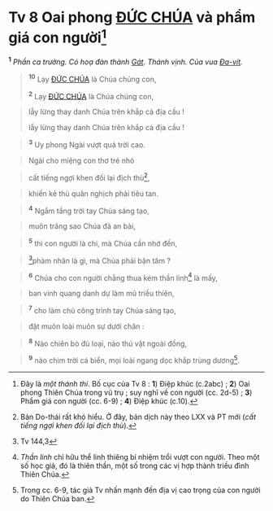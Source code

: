 # Tv 8 Oai phong [ĐỨC CHÚA]() và phẩm giá con người[^1]
<sup><b>1</b></sup> *Phần ca trưởng. Có hoạ đàn thành [Gát](). Thánh vịnh. Của vua [Đa-vít]().*


> <sup><b>10</b></sup> Lạy [ĐỨC CHÚA]() là Chúa chúng con,
> 
> <sup><b>2</b></sup> Lạy [ĐỨC CHÚA]() là Chúa chúng con,
>


> lẫy lừng thay danh Chúa trên khắp cả địa cầu !
> 
> lẫy lừng thay danh Chúa trên khắp cả địa cầu !
>


> <sup><b>3</b></sup> Uy phong Ngài vượt quá trời cao.
>


> Ngài cho miệng con thơ trẻ nhỏ
>


> cất tiếng ngợi khen đối lại địch thù[^2],
>


> khiến kẻ thù quân nghịch phải tiêu tan.
>


> <sup><b>4</b></sup> Ngắm tầng trời tay Chúa sáng tạo,
>


> muôn trăng sao Chúa đã an bài,
>


> <sup><b>5</b></sup> thì con người là chi, mà Chúa cần nhớ đến,
>


> [^1*]phàm nhân là gì, mà Chúa phải bận tâm ?
>


> <sup><b>6</b></sup> Chúa cho con người chẳng thua kém thần linh[^3] là mấy,
>


> ban vinh quang danh dự làm mũ triều thiên,
>


> <sup><b>7</b></sup> cho làm chủ công trình tay Chúa sáng tạo,
>


> đặt muôn loài muôn sự dưới chân :
>


> <sup><b>8</b></sup> Nào chiên bò đủ loại, nào thú vật ngoài đồng,
>


> <sup><b>9</b></sup> nào chim trời cá biển, mọi loài ngang dọc khắp trùng dương[^4].
>

[^1]: Đây là *một thánh thi*. Bố cục của Tv 8 : **1**) Điệp khúc (c.2abc) ; **2**) Oai phong Thiên Chúa trong vũ trụ ; suy nghĩ về con người (cc. 2d-5) ; **3**) Phẩm giá con người (cc. 6-9) ; **4**) Điệp khúc (c.10).
[^2]: Bản Do-thái rất khó hiểu. Ở đây, bản dịch này theo LXX và PT mới (*cất tiếng ngợi khen đối lại địch thù*).
[^3]: *Thần linh* chỉ hữu thể linh thiêng bí nhiệm trổi vượt con người. Theo một số học giả, đó là thiên thần, một số trong các vị hợp thành triều đình Thiên Chúa.
[^4]: Trong cc. 6-9, tác giả Tv nhấn mạnh đến địa vị cao trọng của con người do Thiên Chúa ban.
[^1*]: Tv 144,3